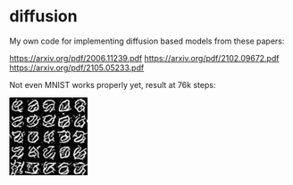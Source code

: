 # diffusion

My own code for implementing diffusion based models from these papers:

https://arxiv.org/pdf/2006.11239.pdf
https://arxiv.org/pdf/2102.09672.pdf
https://arxiv.org/pdf/2105.05233.pdf

Not even MNIST works properly yet, result at 76k steps:

![Example of generated MNIST at 76k steps](https://github.com/a-mcego/diffusion/blob/main/sess22544745_76800.png)
